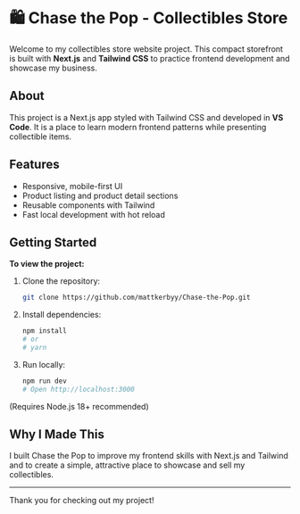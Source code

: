 # 🛍️ Chase the Pop - Collectibles Store

Welcome to my collectibles store website project. This compact storefront is built with **Next.js** and **Tailwind CSS** to practice frontend development and showcase my business.

## About

This project is a Next.js app styled with Tailwind CSS and developed in **VS Code**. It is a place to learn modern frontend patterns while presenting collectible items.

## Features

- Responsive, mobile-first UI
- Product listing and product detail sections
- Reusable components with Tailwind
- Fast local development with hot reload

## Getting Started

**To view the project:**

1. Clone the repository:

    ```bash
    git clone https://github.com/mattkerbyy/Chase-the-Pop.git
    ```

2. Install dependencies:

    ```bash
    npm install
    # or
    # yarn
    ```

3. Run locally:

    ```bash
    npm run dev
    # Open http://localhost:3000
    ```

(Requires Node.js 18+ recommended)

## Why I Made This

I built Chase the Pop to improve my frontend skills with Next.js and Tailwind and to create a simple, attractive place to showcase and sell my collectibles.

---

Thank you for checking out my project!
